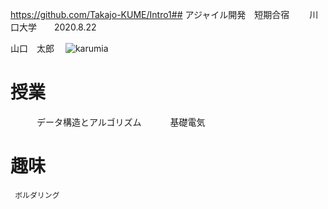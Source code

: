 https://github.com/Takajo-KUME/Intro1## アジャイル開発　短期合宿
　　川口大学　　2020.8.22

山口　太郎　
![karumia](https://github.com/Takajo-KUME/Intro1//edit/master/bx00-150.jpg/)
# 授業
　　　データ構造とアルゴリズム
　　　基礎電気
    
# 趣味
     ボルダリング
     
